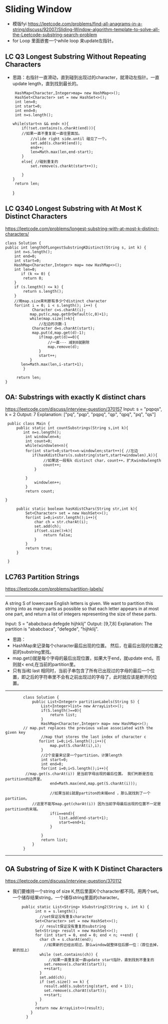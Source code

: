 # Sliding Window
* 模版fyi
https://leetcode.com/problems/find-all-anagrams-in-a-string/discuss/92007/Sliding-Window-algorithm-template-to-solve-all-the-Leetcode-substring-search-problem
* for Loop 里面嵌套一个while loop 来update左指针。

 ## LC Q3 Longest Substring Without Repeating Characters
 * 思路：右指针一直滑动，直到碰到出现过的character，就滑动左指针。一直update length，直到找到最长的。
 
        HashMap<Character,Integer>map= new HashMap<>();
        HashSet<Character> set = new HashSet<>();
        int len=0;
        int start=0;
        int end=0;
        int n=s.length();
        
       while(start<n && end< n){
           if(!set.contains(s.charAt(end))){ 
           //如果一直不重复就一直往里面加。
               //slide right side.until 碰见了一个。 
               set.add(s.charAt(end));
               end++;
               len=Math.max(len,end-start);
           }
           else{ //碰到重复的
               set.remove(s.charAt(start++));
           
           }
       }
        return len;
    }
    
 ## LC Q340  Longest Substring with At Most K Distinct Characters
 https://leetcode.com/problems/longest-substring-with-at-most-k-distinct-characters/
 
    class Solution {
    public int lengthOfLongestSubstringKDistinct(String s, int k) {
        int n=s.length();
        int end=0;
        int start=0;
        HashMap<Character,Integer> map= new HashMap<>();
        int len=0;
           if (k <= 0) {
            return 0;
        }
        if (s.length() <= k) {
            return s.length();
        }
        //用map.size来判断有多少个distinct character
        for(int i = 0; i < s.length(); i++) {
                Character c=s.charAt(i);
               map.put(c,map.getOrDefault(c,0)+1);
               while(map.size()>k){
                   //左边的次数-1
                Character d=s.charAt(start);
                map.put(d,map.get(d)-1);
                   if(map.get(d)==0){
                       //一直--- 减到0就删除
                       map.remove(d);
                   }
                   start++;
               }
           len=Math.max(len,i-start+1);
            }
        
         return len;
    }      

## OA: Substrings with exactly K distinct chars 
https://leetcode.com/discuss/interview-question/370157
Input: s = "pqpqs", k = 2
Output: 7
Explanation: ["pq", "pqp", "pqpq", "qp", "qpq", "pq", "qs"]

     
     public class Main {
         public static int countSubstrings(String s,int k){
            int n=s.length();
             int windowlen=k;
             int count=0;
             while(windowlen<n){
             for(int start=0;start<=n-windowlen;start++){ //左边
                if(hasKdistChars(s.substring(start,start+windowlen),k)){
                     //如果这一段有k distinct char，count++，扩大windowlength
                     count++;
                 }

             }
                 windowlen++;
             }
             return count;

    }

         public static boolean hasKdistChars(String str,int k){
             Set<Character> set = new HashSet<>();
             for(int i=0;i<str.length();i++){
                 char ch = str.charAt(i);
                 set.add(ch);
                 if(set.size()>k){
                     return false;
                 }
             }
             return true;
         }

     }
 
 

## LC763 Partition Strings
https://leetcode.com/problems/partition-labels/
___
A string S of lowercase English letters is given.
 We want to partition this string into as many parts as possible so that each letter appears in at most one part, 
 and return a list of integers representing the size of these parts.

Input: S = "ababcbaca defegde hijhklij"
Output: [9,7,8]
Explanation:
The partition is "ababcbaca", "defegde", "hijhklij".
* 思路：
* HashMap来记录每个character最后出现的位置。 然后，在最后出现的位置之前的substring里找。 
* map.get()就是每个字母的最后出现位置，如果大于end，就update end。否则就< end,在当前的partition里。
* 只有当i和 last 相同时，当前子串包含了所有已出现过的字母的最后一个位置，即之后的字符串里不会有之前出现过的字母了，此时就应该是断开的位置。
___ 

            class Solution {
                public List<Integer> partitionLabels(String S) {
                    List<Integer>list= new ArrayList<>();
                    if(S.length()==0){
                        return list;
                    }
                    HashMap<Character,Integer> map= new HashMap<>();
            // map.put replaces the previous value associated with the given key
                    //map that stores the last index of character c
                   for(int i=0;i<S.length();i++){
                        map.put(S.charAt(i),i);
                    }
                    //2个变量来记录一个partition，计算length
                    int start=0;
                    int end=0;
                    for(int i=0;i<S.length();i++){
             //map.get(s.charAt(i)) 是当前字母出现的最后位置。 我们判断是否在partition的边界里。
                        end=Math.max(end,map.get(S.charAt(i)));

                        //如果当前i就是partiton的末端end ，那么就找到了一个partition。
                //这里不能写map.get(charAt(i)) 因为当前字母最后出现的位置不一定是partition的末端。
                        if(i==end){
                            list.add(end-start+1);
                            start=end+1;
                        }

                    }
                    return list;
                }
            }


______

## OA Substring of Size K with K Distinct Characters
https://leetcode.com/discuss/interview-question/370112
* 我们要维持一个string of size K,然后里面K个character都不同。用两个set。一个储存结果string，一个储存string里面的character。

          public static List<String> kSubstring2(String s, int k) {
                int n = s.length();
                  //set保证没有重复character
                Set<Character> set = new HashSet<>();
                  // result保证没有重复的substring
                Set<String> result = new HashSet<>();
                for (int start = 0, end = 0; end < n; ++end) {
                  char ch = s.charAt(end);
                    //如果新的已经出现过，那么window就整体往后挪一位：（首位去掉，新的加上）
                  while (set.contains(ch)) {
                      //如果一直重复就一直update start指针，直到找到不重复的
                    set.remove(s.charAt(start));
                    ++start;
                  }
                  set.add(ch);
                  if (set.size() == k) {
                    result.add(s.substring(start, end + 1));
                    set.remove(s.charAt(start));
                    ++start;
                  }
                }
                return new ArrayList<>(result);
              }
            }

  
  
  
  
  
  
  
  
  




